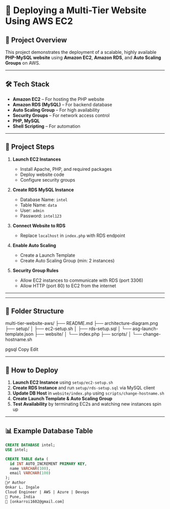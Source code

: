 # 🚀 Deploying a Multi-Tier Website Using AWS EC2

## 📘 Project Overview

This project demonstrates the deployment of a scalable, highly available **PHP-MySQL website** using **Amazon EC2**, **Amazon RDS**, and **Auto Scaling Groups** on AWS.

---

## 🛠 Tech Stack

- **Amazon EC2** – For hosting the PHP website
- **Amazon RDS (MySQL)** – For backend database
- **Auto Scaling Group** – For high availability
- **Security Groups** – For network access control
- **PHP, MySQL**
- **Shell Scripting** – For automation

---

## 🔧 Project Steps

1. **Launch EC2 Instances**
   - Install Apache, PHP, and required packages
   - Deploy website code
   - Configure security groups

2. **Create RDS MySQL Instance**
   - Database Name: `intel`
   - Table Name: `data`
   - User: `admin`
   - Password: `intel123`

3. **Connect Website to RDS**
   - Replace `localhost` in `index.php` with RDS endpoint

4. **Enable Auto Scaling**
   - Create a Launch Template
   - Create Auto Scaling Group (min: 2 instances)

5. **Security Group Rules**
   - Allow EC2 instances to communicate with RDS (port 3306)
   - Allow HTTP (port 80) to EC2 from the internet

---

---

## 📂 Folder Structure

multi-tier-website-aws/
├── README.md
├── architecture-diagram.png
├── setup/
│ ├── ec2-setup.sh
│ ├── rds-setup.sql
│ └── asg-launch-template.json
├── website/
│ └── index.php
├── scripts/
│ └── change-hostname.sh

pgsql
Copy
Edit

---

## 🚀 How to Deploy

1. **Launch EC2 Instance** using `setup/ec2-setup.sh`
2. **Create RDS Instance** and run `setup/rds-setup.sql` via MySQL client
3. **Update DB Host** in `website/index.php` using `scripts/change-hostname.sh`
4. **Create Launch Template & Auto Scaling Group**
5. **Test Availability** by terminating EC2s and watching new instances spin up

---

## 📊 Example Database Table

```sql
CREATE DATABASE intel;
USE intel;

CREATE TABLE data (
  id INT AUTO_INCREMENT PRIMARY KEY,
  name VARCHAR(100),
  email VARCHAR(100)
);
🙋‍♂️ Author
Onkar L. Ingale
Cloud Engineer | AWS | Azure | Devops
📍 Pune, India
📧 [onkarroi1602@gmail.com]
